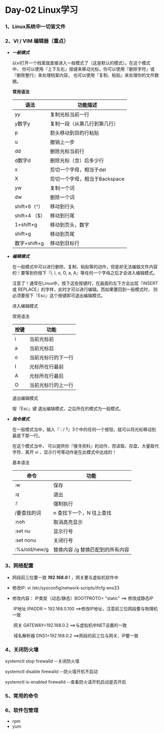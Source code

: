# Day-02 Linux学习

### 1、Linux系统中一切皆文件



### 2、VI / VIM 编辑器（重点）

- ***一般模式***

  以vi打开一个档案就直接进入一般模式了（这是默认的模式）。在这个模式中， 你可以使用『上下左右』按键来移动光标，你可以使用『删除字符』或『删除整行』来处理档案内容， 也可以使用『复制、粘贴』来处理你的文件数据。

  **常用语法**

  | 语法          | 功能描述                      |
  | ------------- | ----------------------------- |
  | yy            | 复制光标当前一行              |
  | y数字y        | 复制一段（从第几行到第几行）  |
  | p             | 箭头移动到目的行粘贴          |
  | u             | 撤销上一步                    |
  | dd            | 删除光标当前行                |
  | d数字d        | 删除光标（含）后多少行        |
  | x             | 剪切一个字母，相当于del       |
  | X             | 剪切一个字母，相当于Backspace |
  | yw            | 复制一个词                    |
  | dw            | 删除一个词                    |
  | shift+6（^）  | 移动到行头                    |
  | shift+4 （$） | 移动到行尾                    |
  | 1+shift+g     | 移动到页头，数字              |
  | shift+g       | 移动到页尾                    |
  | 数字+shift+g  | 移动到目标行                  |

- ***编辑模式***

  在一般模式中可以进行删除、复制、粘贴等的动作，但是却无法编辑文件内容的！要等到你按下『i, I, o, O, a, A』等任何一个字母之后才会进入编辑模式。

  注意了！通常在Linux中，按下这些按键时，在画面的左下方会出现『INSERT或 REPLACE』的字样，此时才可以进行编辑。而如果要回到一般模式时， 则必须要按下『Esc』这个按键即可退出编辑模式。

  进入编辑模式

  常用语法

  | 按键 | 功能               |
  | ---- | ------------------ |
  | i    | 当前光标前         |
  | a    | 当前光标后         |
  | o    | 当前光标行的下一行 |
  | I    | 光标所在行最前     |
  | A    | 光标所在行最后     |
  | O    | 当前光标行的上一行 |

  退出编辑模式

  按『Esc』键 退出编辑模式，之后所在的模式为一般模式。

- ***指令模式***

  在一般模式当中，输入『 : / ?』3个中的任何一个按钮，就可以将光标移动到最底下那一行。

  在这个模式当中， 可以提供你『搜寻资料』的动作，而读取、存盘、大量取代字符、离开 vi 、显示行号等动作是在此模式中达成的！

  基本语法

  | 命令          | 功能                              |
  | ------------- | --------------------------------- |
  | :w            | 保存                              |
  | :q            | 退出                              |
  | :!            | 强制执行                          |
  | /要查找的词   | n 查找下一个，N 往上查找          |
  | :noh          | 取消高亮显示                      |
  | :set nu       | 显示行号                          |
  | :set nonu     | 关闭行号                          |
  | :%s/old/new/g | 替换内容  /g 替换匹配到的所有内容 |

### 3、网络配置

- 网段前三位要一致 ***192.168.0***.1 ，网关要与虚拟机软件中

- 修改IP:  vi /etc/sysconfig/network-scripts/ifcfg-ens33

- 修改内容： IP类型（动态/静态）BOOTPROTO= "static"	==> 修改成静态IP

  ​					IP地址   IPADDR = 192.168.0.100 ==>修改IP地址，注意前三位网段要与物理机一致

  ​					网关      GATEWAY=192.168.0.2  ==>与虚拟机中NET设置的一致

  ​					域名解析器  DNS1=192.168.0.2 ==>网段的前三位与网关、IP要一致 

### 4、关闭防火墙

systemctl stop firewalld  --关闭防火墙

systemctl disable firewalld  --防火墙开机不启动

systemctl is-enabled firewalld --查看防火请开机启动是否开启



### 5、常用的命令



### 6、软件包管理

- rpm
- yum

